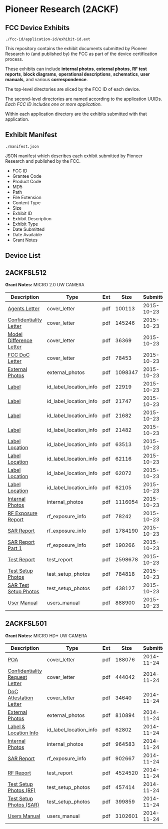 # Pioneer Research (2ACKF)
## FCC Device Exhibits

```
./fcc-id/application-id/exhibit-id.ext
```

This repository contains the exhibit documents submitted by Pioneer Research to (and published by) the FCC as part of the device certification process.

These exhibits can include **internal photos**, **external photos**, **RF test reports**, **block diagrams**, **operational descriptions**, **schematics**, **user manuals**, and various **correspondence**.

The top-level directories are sliced by the FCC ID of each device.

The second-level directories are named according to the application UUIDs. *Each FCC ID includes one or more application.*

Within each application directory are the exhibits submitted with that application. 

## Exhibit Manifest

```
./manifest.json
```

JSON manifest which describes each exhibit submitted by Pioneer Research and published by the FCC.

- FCC ID
- Grantee Code
- Product Code
- MD5
- Path
- File Extension
- Content Type
- Size
- Exhibit ID
- Exhibit Description
- Exhibit Type
- Date Submitted
- Date Available
- Grant Notes

## Device List
## 2ACKFSL512
**Grant Notes:** MICRO 2.0 UW CAMERA

| Description | Type | Ext | Size | Submitted | Available |
| ----------- | ---- | --- | ---- | --------- | --------- |
| [Agents Letter](2ACKFSL512/8b6c1d5759b7d0c9ae351bf4da393bf6/2792326.pdf) | cover_letter | pdf | 100113 | 2015-10-23 | 2015-10-23 |
| [Confidentiality Letter](2ACKFSL512/8b6c1d5759b7d0c9ae351bf4da393bf6/2792327.pdf) | cover_letter | pdf | 145246 | 2015-10-23 | 2015-10-23 |
| [Model Difference Letter](2ACKFSL512/8b6c1d5759b7d0c9ae351bf4da393bf6/2792328.pdf) | cover_letter | pdf | 36369 | 2015-10-23 | 2015-10-23 |
| [FCC DoC Letter](2ACKFSL512/8b6c1d5759b7d0c9ae351bf4da393bf6/2792329.pdf) | cover_letter | pdf | 78453 | 2015-10-23 | 2015-10-23 |
| [External Photos](2ACKFSL512/8b6c1d5759b7d0c9ae351bf4da393bf6/2792314.pdf) | external_photos | pdf | 1098347 | 2015-10-23 | 2015-10-23 |
| [Label](2ACKFSL512/8b6c1d5759b7d0c9ae351bf4da393bf6/2792306.pdf) | id_label_location_info | pdf | 22919 | 2015-10-23 | 2015-10-23 |
| [Label](2ACKFSL512/8b6c1d5759b7d0c9ae351bf4da393bf6/2792307.pdf) | id_label_location_info | pdf | 21747 | 2015-10-23 | 2015-10-23 |
| [Label](2ACKFSL512/8b6c1d5759b7d0c9ae351bf4da393bf6/2792308.pdf) | id_label_location_info | pdf | 21682 | 2015-10-23 | 2015-10-23 |
| [Label](2ACKFSL512/8b6c1d5759b7d0c9ae351bf4da393bf6/2792309.pdf) | id_label_location_info | pdf | 21482 | 2015-10-23 | 2015-10-23 |
| [Label Location](2ACKFSL512/8b6c1d5759b7d0c9ae351bf4da393bf6/2792310.pdf) | id_label_location_info | pdf | 63513 | 2015-10-23 | 2015-10-23 |
| [Label Location](2ACKFSL512/8b6c1d5759b7d0c9ae351bf4da393bf6/2792311.pdf) | id_label_location_info | pdf | 62116 | 2015-10-23 | 2015-10-23 |
| [Label Location](2ACKFSL512/8b6c1d5759b7d0c9ae351bf4da393bf6/2792312.pdf) | id_label_location_info | pdf | 62072 | 2015-10-23 | 2015-10-23 |
| [Label Location](2ACKFSL512/8b6c1d5759b7d0c9ae351bf4da393bf6/2792313.pdf) | id_label_location_info | pdf | 62105 | 2015-10-23 | 2015-10-23 |
| [Internal Photos](2ACKFSL512/8b6c1d5759b7d0c9ae351bf4da393bf6/2792321.pdf) | internal_photos | pdf | 1116054 | 2015-10-23 | 2015-10-23 |
| [RF Exposure Report](2ACKFSL512/8b6c1d5759b7d0c9ae351bf4da393bf6/2792323.pdf) | rf_exposure_info | pdf | 78242 | 2015-10-23 | 2015-10-23 |
| [SAR Report](2ACKFSL512/8b6c1d5759b7d0c9ae351bf4da393bf6/2792330.pdf) | rf_exposure_info | pdf | 1784190 | 2015-10-23 | 2015-10-23 |
| [SAR Report Part 1](2ACKFSL512/8b6c1d5759b7d0c9ae351bf4da393bf6/2792331.pdf) | rf_exposure_info | pdf | 190266 | 2015-10-23 | 2015-10-23 |
| [Test Report](2ACKFSL512/8b6c1d5759b7d0c9ae351bf4da393bf6/2792317.pdf) | test_report | pdf | 2598678 | 2015-10-23 | 2015-10-23 |
| [Test Setup Photos](2ACKFSL512/8b6c1d5759b7d0c9ae351bf4da393bf6/2792318.pdf) | test_setup_photos | pdf | 784818 | 2015-10-23 | 2015-10-23 |
| [SAR Test Setup Photos](2ACKFSL512/8b6c1d5759b7d0c9ae351bf4da393bf6/2792319.pdf) | test_setup_photos | pdf | 438127 | 2015-10-23 | 2015-10-23 |
| [User Manual](2ACKFSL512/8b6c1d5759b7d0c9ae351bf4da393bf6/2792320.pdf) | users_manual | pdf | 888900 | 2015-10-23 | 2015-10-23 |
## 2ACKFSL501
**Grant Notes:** MICRO HD+ UW CAMERA

| Description | Type | Ext | Size | Submitted | Available |
| ----------- | ---- | --- | ---- | --------- | --------- |
| [POA](2ACKFSL501/3c3028b57081b235a76658e8b696e843/2453273.pdf) | cover_letter | pdf | 188076 | 2014-11-24 | 2014-11-25 |
| [Confidentiality Request Letter](2ACKFSL501/3c3028b57081b235a76658e8b696e843/2453274.pdf) | cover_letter | pdf | 444042 | 2014-11-24 | 2014-11-25 |
| [DoC Attestation Letter](2ACKFSL501/3c3028b57081b235a76658e8b696e843/2453275.pdf) | cover_letter | pdf | 34640 | 2014-11-24 | 2014-11-25 |
| [External Photos](2ACKFSL501/3c3028b57081b235a76658e8b696e843/2453279.pdf) | external_photos | pdf | 810894 | 2014-11-24 | 2015-05-24 |
| [Label & Location Info](2ACKFSL501/3c3028b57081b235a76658e8b696e843/2453286.pdf) | id_label_location_info | pdf | 62802 | 2014-11-24 | 2014-11-25 |
| [Internal Photos](2ACKFSL501/3c3028b57081b235a76658e8b696e843/2453280.pdf) | internal_photos | pdf | 964583 | 2014-11-24 | 2015-05-24 |
| [SAR Report](2ACKFSL501/3c3028b57081b235a76658e8b696e843/2453284.pdf) | rf_exposure_info | pdf | 902667 | 2014-11-24 | 2014-11-25 |
| [RF Report](2ACKFSL501/3c3028b57081b235a76658e8b696e843/2453285.pdf) | test_report | pdf | 4524520 | 2014-11-24 | 2014-11-25 |
| [Test Setup Photos (RF)](2ACKFSL501/3c3028b57081b235a76658e8b696e843/2453282.pdf) | test_setup_photos | pdf | 457414 | 2014-11-24 | 2015-05-24 |
| [Test Setup Photos (SAR)](2ACKFSL501/3c3028b57081b235a76658e8b696e843/2453283.pdf) | test_setup_photos | pdf | 399859 | 2014-11-24 | 2015-05-24 |
| [Users Manual](2ACKFSL501/3c3028b57081b235a76658e8b696e843/2453281.pdf) | users_manual | pdf | 3102601 | 2014-11-24 | 2015-05-24 |
